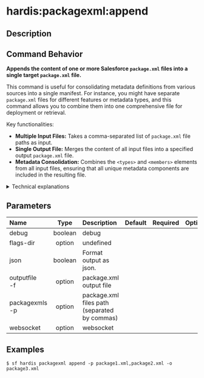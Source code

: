<!-- This file has been generated with command 'sf hardis:doc:plugin:generate'. Please do not update it manually or it may be overwritten -->
# hardis:packagexml:append

## Description


## Command Behavior

**Appends the content of one or more Salesforce `package.xml` files into a single target `package.xml` file.**

This command is useful for consolidating metadata definitions from various sources into a single manifest. For instance, you might have separate `package.xml` files for different features or metadata types, and this command allows you to combine them into one comprehensive file for deployment or retrieval.

Key functionalities:

- **Multiple Input Files:** Takes a comma-separated list of `package.xml` file paths as input.
- **Single Output File:** Merges the content of all input files into a specified output `package.xml` file.
- **Metadata Consolidation:** Combines the `<types>` and `<members>` elements from all input files, ensuring that all unique metadata components are included in the resulting file.

<details>
<summary>Technical explanations</summary>

The command's technical implementation involves:

- **File Parsing:** It reads and parses the XML content of each input `package.xml` file.
- **Content Merging:** It iterates through the parsed XML structures, merging the `types` and `members` arrays. If a metadata type exists in multiple input files, its members are combined (duplicates are typically handled by the underlying XML utility).
- **XML Building:** After consolidating the metadata, it rebuilds the XML structure for the output `package.xml` file.
- **File Writing:** The newly constructed XML content is then written to the specified output file.
- **`appendPackageXmlFilesContent` Utility:** The core logic for this operation is encapsulated within the `appendPackageXmlFilesContent` utility function, which handles the parsing, merging, and writing of the `package.xml` files.
</details>


## Parameters

| Name               |  Type   | Description                                  | Default | Required | Options |
|:-------------------|:-------:|:---------------------------------------------|:-------:|:--------:|:-------:|
| debug              | boolean | debug                                        |         |          |         |
| flags-dir          | option  | undefined                                    |         |          |         |
| json               | boolean | Format output as json.                       |         |          |         |
| outputfile<br/>-f  | option  | package.xml output file                      |         |          |         |
| packagexmls<br/>-p | option  | package.xml files path (separated by commas) |         |          |         |
| websocket          | option  | websocket                                    |         |          |         |

## Examples

```shell
$ sf hardis packagexml append -p package1.xml,package2.xml -o package3.xml
```


